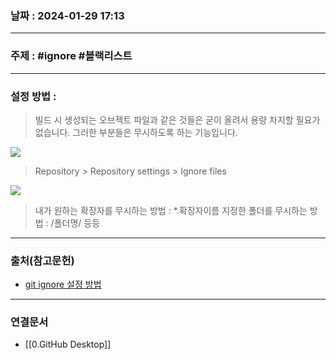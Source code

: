 ### 날짜 : 2024-01-29 17:13

___

### 주제 : #ignore #블랙리스트

___

### 설정 방법 : 

> 빌드 시 생성되는 오브젝트 파일과 같은 것들은 굳이 올려서 용량 차지할 필요가 없습니다.
> 그러한 부분들은 무시하도록 하는 기능입니다.

![](https://img1.daumcdn.net/thumb/R1280x0/?scode=mtistory2&fname=https%3A%2F%2Fblog.kakaocdn.net%2Fdn%2F18k4E%2Fbtq4z13uomW%2FMC98NxIcR6aSE3waFRNs81%2Fimg.png)

> Repository > Repository settings > Ignore files

![](https://img1.daumcdn.net/thumb/R1280x0/?scode=mtistory2&fname=https%3A%2F%2Fblog.kakaocdn.net%2Fdn%2FE7RKf%2Fbtq4CsM2Za9%2F5KLT4gszAehsM66okfjsW0%2Fimg.png)

> 내가 원하는 확장자를 무시하는 방법 : \*.확장자이름
> 지정한 폴더를 무시하는 방법 : /폴더명/
> 등등

___

### 출처(참고문헌)

- [git ignore 설정 방법](https://racoon-t.tistory.com/9)

___

### 연결문서

- [[0.GitHub Desktop]]

